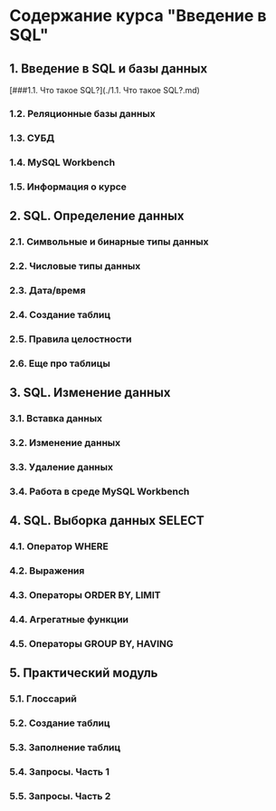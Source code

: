 # Содержание курса "Введение в SQL"

## 1. Введение в SQL и базы данных
[###1.1. Что такое SQL?](./1.1. Что такое SQL?.md)
### 1.2. Реляционные базы данных
### 1.3. СУБД
### 1.4. MySQL Workbench
### 1.5. Информация о курсе
## 2. SQL. Определение данных
### 2.1. Символьные и бинарные типы данных
### 2.2. Числовые типы данных
### 2.3. Дата/время
### 2.4. Создание таблиц
### 2.5. Правила целостности
### 2.6. Еще про таблицы
## 3. SQL. Изменение данных
### 3.1. Вставка данных
### 3.2. Изменение данных
### 3.3. Удаление данных
### 3.4. Работа в среде MySQL Workbench
## 4. SQL. Выборка данных SELECT
### 4.1. Оператор WHERE
### 4.2. Выражения
### 4.3. Операторы ORDER BY, LIMIT
### 4.4. Агрегатные функции
### 4.5. Операторы GROUP BY, HAVING
## 5. Практический модуль
### 5.1. Глоссарий
### 5.2. Создание таблиц
### 5.3. Заполнение таблиц
### 5.4. Запросы. Часть 1
### 5.5. Запросы. Часть 2
